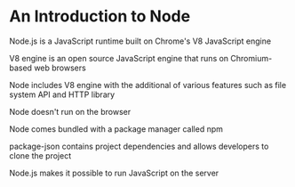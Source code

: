 # An Introduction to Node

Node.js is a JavaScript runtime built on Chrome's V8 JavaScript engine

V8 engine is an open source JavaScript engine that runs on Chromium-based web browsers

Node includes V8 engine with the additional of various features such as file system API and HTTP library

Node doesn't run on the browser

Node comes bundled with a package manager called npm

package-json contains project dependencies and allows developers to clone the project

Node.js makes it possible to run JavaScript on the server
